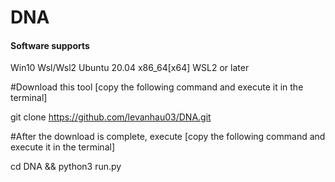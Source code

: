 # DNA
####  **Software supports** 
Win10 Wsl/Wsl2 Ubuntu 20.04 x86_64[x64]  WSL2 or later

#Download this tool [copy the following command and execute it in the terminal]

git clone https://github.com/levanhau03/DNA.git

#After the download is complete, execute [copy the following command and execute it in the terminal]

cd DNA && python3 run.py
